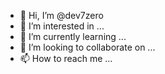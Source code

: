 - 👋 Hi, I’m @dev7zero
- 👀 I’m interested in ...
- 🌱 I’m currently learning ...
- 💞️ I’m looking to collaborate on ...
- 📫 How to reach me ...

<!---
dev7zero/dev7zero is a ✨ special ✨ repository because its `README.md` (this file) appears on your GitHub profile.
You can click the Preview link to take a look at your changes.
--->

